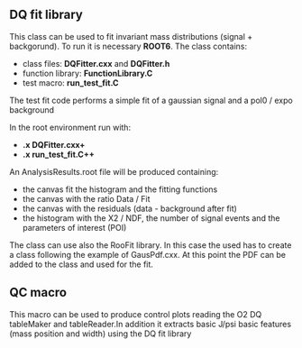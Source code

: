 ## DQ fit library
This class can be used to fit invariant mass distributions (signal + backgorund). To run it is necessary **ROOT6**. 
The class contains:
* class files: **DQFitter.cxx** and **DQFitter.h**
* function library: **FunctionLibrary.C**
* test macro: **run_test_fit.C**

The test fit code performs a simple fit of a gaussian signal and a pol0 / expo background

In the root environment run with:
* **.x DQFitter.cxx+**
* **.x run_test_fit.C++**

An AnalysisResults.root file will be produced containing:
* the canvas fit the histogram and the fitting functions
* the canvas with the ratio Data / Fit
* the canvas with the residuals (data - background after fit)
* the histogram with the X2 / NDF, the number of signal events and the parameters of interest (POI)

The class can use also the RooFit library. In this case the used has to create a class following the example of GausPdf.cxx.
At this point the PDF can be added to the class and used for the fit.

## QC macro
This macro can be used to produce control plots reading the O2 DQ tableMaker and tableReader.In addition it extracts basic J/psi
basic features (mass position and width) using the DQ fit library
